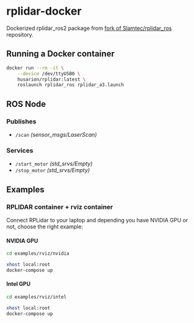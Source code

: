 # rplidar-docker
Dockerized rplidar_ros2 package from [fork of Slamtec/rplidar_ros](https://github.com/babakhani/rplidar_ros2) repository.

## Running a Docker container

```bash
docker run --rm -it \
    --device /dev/ttyUSB0 \
    husarion/rplidar:latest \
    roslaunch rplidar_ros rplidar_a3.launch
```

## ROS Node
### Publishes
- `/scan` *(sensor_msgs/LaserScan)*

### Services
- `/start_motor` *(std_srvs/Empty)*
- `/stop_motor` *(std_srvs/Empty)*

## Examples

### RPLIDAR container + rviz container

Connect RPLidar to your laptop and depending you have NVIDIA GPU or not, choose the right example:

#### NVIDIA GPU

```bash
cd examples/rviz/nvidia

xhost local:root
docker-compose up
```

#### Intel GPU

```bash
cd examples/rviz/intel

xhost local:root
docker-compose up
```
